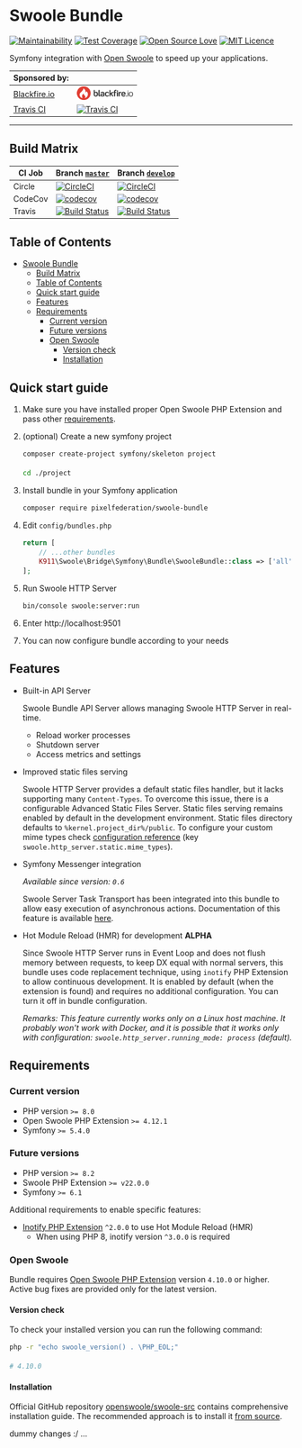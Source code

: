 # Swoole Bundle

[![Maintainability](https://api.codeclimate.com/v1/badges/1d73a214622bba769171/maintainability)](https://codeclimate.com/github/pixelfederation/swoole-bundle/maintainability)
[![Test Coverage](https://api.codeclimate.com/v1/badges/1d73a214622bba769171/test_coverage)](https://codeclimate.com/github/pixelfederation/swoole-bundle/test_coverage)
[![Open Source Love](https://badges.frapsoft.com/os/v1/open-source.svg?v=103)](https://github.com/ellerbrock/open-source-badges/)
[![MIT Licence](https://badges.frapsoft.com/os/mit/mit.svg?v=103)](https://opensource.org/licenses/mit-license.php)

Symfony integration with [Open Swoole](https://openswoole.com/) to speed up your applications.

| Sponsored by:                         |                                                                                                 |
|---------------------------------------|-------------------------------------------------------------------------------------------------|
| [Blackfire.io](https://blackfire.io/) | [<img src="docs/img/blackfire-io.png" width="100" alt="Blackfire.io"/>](https://blackfire.io/)  |
| [Travis CI](https://travis-ci.com/)   | [<img src="https://www.travis-ci.com/wp-content/uploads/2022/09/Logo.png" width="100" alt="Travis CI"/>](https://travis-ci.com/)       |
---

## Build Matrix

| CI Job  | Branch [`master`](https://github.com/pixelfederation/swoole-bundle/tree/master)                                                                                   | Branch [`develop`](https://github.com/pixelfederation/swoole-bundle/tree/develop)                                                                                   |
| ------- |-------------------------------------------------------------------------------------------------------------------------------------------------------------------|---------------------------------------------------------------------------------------------------------------------------------------------------------------------|
| Circle  | [![CircleCI](https://circleci.com/gh/pixelfederation/swoole-bundle/tree/master.svg?style=svg)](https://circleci.com/gh/pixelfederation/swoole-bundle/tree/master) | [![CircleCI](https://circleci.com/gh/pixelfederation/swoole-bundle/tree/develop.svg?style=svg)](https://circleci.com/gh/pixelfederation/swoole-bundle/tree/develop) |
| CodeCov | [![codecov](https://codecov.io/gh/pixelfederation/swoole-bundle/branch/master/graph/badge.svg)](https://codecov.io/gh/pixelfederation/swoole-bundle)              | [![codecov](https://codecov.io/gh/pixelfederation/swoole-bundle/branch/develop/graph/badge.svg)](https://codecov.io/gh/pixelfederation/swoole-bundle)               |
| Travis  | [![Build Status](https://app.travis-ci.com/pixelfederation/swoole-bundle.svg?branch=master)](https://travis-ci.com/pixelfederation/swoole-bundle)                     | [![Build Status](https://app.travis-ci.com/pixelfederation/swoole-bundle.svg?branch=develop)](https://travis-ci.com/pixelfederation/swoole-bundle)                      |

## Table of Contents

- [Swoole Bundle](#swoole-bundle)
  - [Build Matrix](#build-matrix)
  - [Table of Contents](#table-of-contents)
  - [Quick start guide](#quick-start-guide)
  - [Features](#features)
  - [Requirements](#requirements)
    - [Current version](#current-version)
    - [Future versions](#future-versions)
    - [Open Swoole](#open-swoole)
      - [Version check](#version-check)
      - [Installation](#installation)

## Quick start guide

1. Make sure you have installed proper Open Swoole PHP Extension and pass other [requirements](#requirements).

2. (optional) Create a new symfony project

    ```bash
    composer create-project symfony/skeleton project

    cd ./project
    ```

3. Install bundle in your Symfony application

    ```bash
    composer require pixelfederation/swoole-bundle
    ```

4. Edit `config/bundles.php`

    ```php
    return [
        // ...other bundles
        K911\Swoole\Bridge\Symfony\Bundle\SwooleBundle::class => ['all' => true],
    ];
    ```

5. Run Swoole HTTP Server

    ```bash
    bin/console swoole:server:run
    ```

6. Enter http://localhost:9501

7. You can now configure bundle according to your needs

## Features

-   Built-in API Server

    Swoole Bundle API Server allows managing Swoole HTTP Server in real-time.

    -   Reload worker processes
    -   Shutdown server
    -   Access metrics and settings

-   Improved static files serving

    Swoole HTTP Server provides a default static files handler, but it lacks supporting many `Content-Types`. To overcome this issue, there is a configurable Advanced Static Files Server. Static files serving remains enabled by default in the development environment. Static files directory defaults to `%kernel.project_dir%/public`. To configure your custom mime types check [configuration reference](docs/configuration-reference.md) (key `swoole.http_server.static.mime_types`).

-   Symfony Messenger integration

    _Available since version: `0.6`_

    Swoole Server Task Transport has been integrated into this bundle to allow easy execution of asynchronous actions. Documentation of this feature is available [here](docs/swoole-task-symfony-messenger-transport.md).

-   Hot Module Reload (HMR) for development **ALPHA**

    Since Swoole HTTP Server runs in Event Loop and does not flush memory between requests, to keep DX equal with normal servers, this bundle uses code replacement technique, using `inotify` PHP Extension to allow continuous development. It is enabled by default (when the extension is found) and requires no additional configuration. You can turn it off in bundle configuration.

    _Remarks: This feature currently works only on a Linux host machine. It probably won't work with Docker, and it is possible that it works only with configuration: `swoole.http_server.running_mode: process` (default)._

## Requirements

### Current version

-   PHP version `>= 8.0`
-   Open Swoole PHP Extension `>= 4.12.1`
-   Symfony `>= 5.4.0`

### Future versions

-   PHP version `>= 8.2`
-   Swoole PHP Extension `>= v22.0.0`
-   Symfony `>= 6.1`

Additional requirements to enable specific features:

-   [Inotify PHP Extension](https://pecl.php.net/package/inotify) `^2.0.0` to use Hot Module Reload (HMR)
    -   When using PHP 8, inotify version `^3.0.0` is required

### Open Swoole

Bundle requires [Open Swoole PHP Extension](https://github.com/openswoole/swoole-src) version `4.10.0` or higher. Active bug fixes are provided only for the latest version.

#### Version check

To check your installed version you can run the following command:

```sh
php -r "echo swoole_version() . \PHP_EOL;"

# 4.10.0
```

#### Installation

Official GitHub repository [openswoole/swoole-src](https://github.com/openswoole/swoole-src#installation) contains comprehensive installation guide. The recommended approach is to install it [from source](https://github.com/openswoole/swoole-src#2-compile-from-source).

dummy changes :/ ...